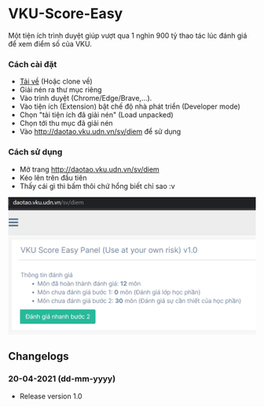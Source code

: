 # VKU-Score-Easy
Một tiện ích trình duyệt giúp vượt qua 1 nghìn 900 tỷ thao tác lúc đánh giá để xem điểm số của VKU.
### Cách cài đặt 
- [Tải về](https://github.com/HungThinh0710/VKU-Easy-Score/releases) (Hoặc clone về)
- Giải nén ra thư mục riêng
- Vào trình duyệt (Chrome/Edge/Brave,...).
- Vào tiện ích (Extension) bật chế độ nhà phát triển (Developer mode)
- Chọn "tải tiện ích đã giải nén" (Load unpacked)
- Chọn tới thu mục đã giải nén
- Vào http://daotao.vku.udn.vn/sv/diem để sử dụng
### Cách sử dụng
- Mở trang http://daotao.vku.udn.vn/sv/diem
- Kéo lên trên đầu tiên
- Thấy cái gì thì bấm thôi chứ hổng biết chỉ sao :v 

![screenshot](https://github.com/HungThinh0710/VKU-Easy-Score/blob/master/caifileanhnay_nanghoncacode_project.png)


## Changelogs
### 20-04-2021 (dd-mm-yyyy)
- Release version 1.0
